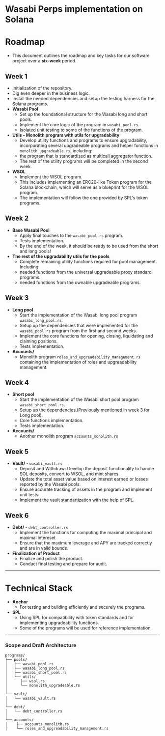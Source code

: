 # Wasabi Perps implementation on Solana

# Roadmap
- This document outlines the roadmap and key tasks for our software project over a **six-week** period.

## Week 1
- Initialization of the repository.
- Dig even deeper in the business logic.
- Install the needed dependencies and setup the testing harness for the Solana programs.
- **Wasabi Pool**
  - Set up the foundational structure for the Wasabi long and short pools.
  - Implement the core logic of the program in `wasabi_pool.rs`.
  - Isolated unit testing to some of the functions of the program.
- **Utils - Monolith program with utils for upgradability**
  - Develop utility functions and programs to ensure upgradability, incorporating several upgradeable programs and helper functions in `monolith_upgradeable.rs`, including:
  - the program that is standardized as multicall aggregator function.
  - The rest of the utility programs will be completed in the second week.
- **WSOL**
  - Implement the WSOL program.
  - This includes implementing an ERC20-like Token program for the Solana blockchain, which will serve as a blueprint for the WSOL program.
  - The implementation will follow the one provided by SPL's token programs.

## Week 2
- **Base Wasabi Pool**
  - Apply final touches to the `wasabi_pool.rs` program.
  - Tests implementation.
  - By the end of the week, it should be ready to be used from the short and long pools!
- **The rest of the upgradability utils for the pools**
  - Complete remaining utility functions required for pool management. Including:
  - needed functions from the universal upgradeable proxy standard programs.
  - needed functions from the ownable upgradeable programs.

## Week 3
- **Long pool**
  - Start the implementation of the Wasabi long pool program `wasabi_long_pool.rs`.
  - Setup up the dependencies that were implemented for the `wasabi_pool.rs` program from the first and second weeks.
  - Implement the core functions for opening, closing, liquidating and claiming positions.
  - Tests implementation.
- **Accounts/**
  - Monolith program `roles_and_upgreadability_management.rs` containing the implementation of roles and upgreadability management.

## Week 4
- **Short pool**
  - Start the implementation of the Wasabi short pool program `wasabi_short_pool.rs`.
  - Setup up the dependencies.(Previously mentioned in week 3 for Long pool).
  - Core functions implementation.
  - Tests implementation.
- **Accounts/**
  - Another monolith program `accounts_monolith.rs`

## Week 5
- **Vault/** - `wasabi_vault.rs`
  - Deposit and Withdraw: Develop the deposit functionality to handle SOL deposits, convert to WSOL, and mint shares.
  - Update the total asset value based on interest earned or losses reported by the Wasabi pools.
  - Ensure accurate tracking of assets in the program and implement unit tests.
  - Implement the vault standartization with the help of SPL.

## Week 6
- **Debt/** - `debt_controller.rs`
  - Implement the functions for computing the maximal principal and maximal intereset
  - Ensure that the maximum leverage and APY are tracked correctly and are in valid bounds.
- **Finalization of Product**
  - Finalize and polish the product.
  - Conduct final testing and prepare for audit.

-----
# Тechnical Stack
- **Anchor**
  - For testing and building efficiently and securely the programs.
- **SPL**
  - Using SPL for compatibility with token standards and for implementing upgradeability functions.
  - Some of the programs will be used for reference implementation.
-----
### Scope and Draft Architecture
```
programs/
├── pools/
│   ├── wasabi_pool.rs
│   ├── wasabi_long_pool.rs
│   ├── wasabi_short_pool.rs
│   └── utils/
│      ├── wsol.rs
│      └── monolith_upgradeable.rs
│
└── vault/
│   └── wasabi_vault.rs
│
└── debt/
│   └── debt_controller.rs
│
└── accounts/
│    ├── accounts_monolith.rs
│    └── roles_and_upgreadability_management.rs
```
